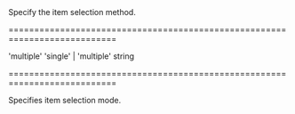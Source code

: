 <!--**
/*-------------------------------------------
    Auto-generated file. Do not modify.
-------------------------------------------

**-->
<!--d-->Specify the item selection method.<!--/d-->
===========================================================================
<!--default-->'multiple'<!--/default-->
<!--acceptValues-->'single' | 'multiple'<!--/acceptValues-->
<!--type-->string<!--/type-->
===========================================================================

<!--shortDescription-->
Specifies item selection mode.
<!--/shortDescription-->

<!--fullDescription-->

<!--/fullDescription-->